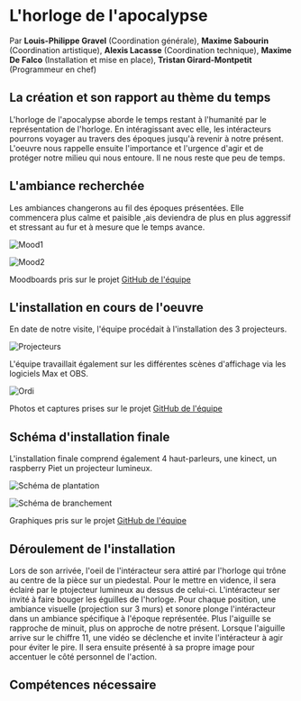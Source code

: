 # L'horloge de l'apocalypse

Par **Louis-Philippe Gravel** (Coordination générale), **Maxime Sabourin** (Coordination artistique), **Alexis Lacasse** (Coordination technique), **Maxime De Falco** (Installation et mise en place), **Tristan Girard-Montpetit** (Programmeur en chef)

## La création et son rapport au thème du temps

L'horloge de l'apocalypse aborde le temps restant à l'humanité par le représentation de l'horloge. En intéragissant avec elle, les intéracteurs pourrons voyager au travers des époques jusqu'à revenir à notre présent. L'oeuvre nous rappelle ensuite l'importance et l'urgence d'agir et de protéger notre milieu qui nous entoure. Il ne nous reste que peu de temps.

## L'ambiance recherchée

Les ambiances changerons au fil des époques présentées. Elle commencera plus calme et paisible ,ais deviendra de plus en plus aggressif et stressant au fur et à mesure que le temps avance.

![Mood1](https://tim-montmorency.com/2022/projets/L-horloge-de-l-apocalypse/docs/preproduction/01_medias/moodboards_artistiques/scene_02.png)

![Mood2](https://tim-montmorency.com/2022/projets/L-horloge-de-l-apocalypse/docs/preproduction/01_medias/moodboards_artistiques/scene_11.png)

Moodboards pris sur le projet [GitHub de l'équipe](https://tim-montmorency.com/2022/projets/L-horloge-de-l-apocalypse/docs/web/index.html)

## L'installation en cours de l'oeuvre

En date de notre visite, l'équipe procédait à l'installation des 3 projecteurs.

![Projecteurs](https://tim-montmorency.com/2022/projets/L-horloge-de-l-apocalypse/docs/journal/medias/collectif/Semaine5/projecteurs.jpg)

L'équipe travaillait également sur les différentes scènes d'affichage via les logiciels Max et OBS.

![Ordi](https://tim-montmorency.com/2022/projets/L-horloge-de-l-apocalypse/docs/journal/medias/collectif/Semaine5/OBS_madmapper.png)

Photos et captures prises sur le projet [GitHub de l'équipe](https://tim-montmorency.com/2022/projets/L-horloge-de-l-apocalypse/docs/web/index.html)

## Schéma d'installation finale

L'installation finale comprend également 4 haut-parleurs, une kinect, un raspberry Piet un projecteur lumineux.

![Schéma de plantation](https://tim-montmorency.com/2022/projets/L-horloge-de-l-apocalypse/docs/journal/medias/collectif/Semaine2/plantation.png)

![Schéma de branchement](https://tim-montmorency.com/2022/projets/L-horloge-de-l-apocalypse/docs/journal/medias/collectif/Semaine2//branchement.png)

Graphiques pris sur le projet [GitHub de l'équipe](https://tim-montmorency.com/2022/projets/L-horloge-de-l-apocalypse/docs/web/index.html)

## Déroulement de l'installation

Lors de son arrivée, l'oeil de l'intéracteur sera attiré par l'horloge qui trône au centre de la pièce sur un piedestal. Pour le mettre en vidence, il sera éclairé par le ptojecteur lumineux au dessus de celui-ci. L'intéracteur ser invité à faire bouger les éguilles de l'horloge. Pour chaque position, une ambiance visuelle (projection sur 3 murs) et sonore plonge l'intéracteur dans un ambiance spécifique à l'époque représentée. Plus l'aiguille se rapproche de minuit, plus on approche de notre présent. Lorsque l'aiguille arrive sur le chiffre 11, une vidéo se déclenche et invite l'intéracteur à agir pour éviter le pire. Il sera ensuite présenté à sa propre image pour accentuer le côté personnel de l'action. 

## Compétences nécessaire

